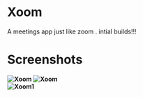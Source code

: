 # Xoom
A meetings app just like zoom . intial builds!!!


# <b>Screenshots <b>
![Xoom](https://telegra.ph/file/7ea2f903714097299cf9f.png)
![Xoom](https://telegra.ph/file/fc7c745aa3ad6a38410a3.png)  
![Xoom1](https://telegra.ph/file/0e6017a46f396f9059f88.png)
  
